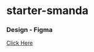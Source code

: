 # starter-smanda

### Design - Figma

[Click Here](<https://www.figma.com/design/AGJJWY75jnZmM6U082yIqs/Portfolio-UI---Web-%26-Mobile-(Community)?node-id=0-1&t=LlDcbM13xGrcCsCG-1>)
